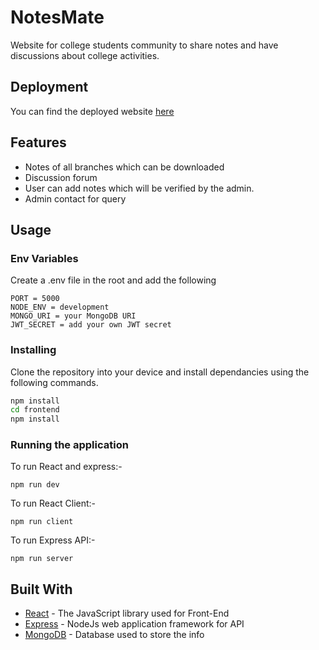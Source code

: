 # NotesMate

Website for college students community to share notes and have discussions about college activities.

## Deployment

You can find the deployed website [here](https://notesmatee.herokuapp.com/)

## Features

- Notes of all branches which can be downloaded
- Discussion forum
- User can add notes which will be verified by the admin.
- Admin contact for query

## Usage

### Env Variables

Create a .env file in the root and add the following

```
PORT = 5000
NODE_ENV = development
MONGO_URI = your MongoDB URI
JWT_SECRET = add your own JWT secret
```

### Installing

Clone the repository into your device and install dependancies using the following commands.

```bash
npm install
cd frontend
npm install
```

### Running the application

To run React and express:-

```
npm run dev
```

To run React Client:-

```
npm run client
```

To run Express API:-

```
npm run server
```

## Built With

- [React](https://reactjs.org/docs/getting-started.html/) - The JavaScript library used for Front-End
- [Express](https://expressjs.com/en/starter/installing.html/) - NodeJs web application framework for API
- [MongoDB](https://www.mongodb.com//) - Database used to store the info
